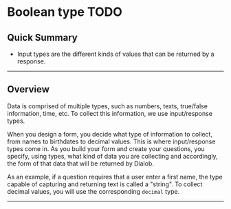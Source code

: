 # Boolean type TODO

## Quick Summary

* Input types are the different kinds of values that can be returned by a response.
 

---

## Overview

Data is comprised of multiple types, such as numbers, texts, true/false information, time, etc.  To collect this information, we use input/response types. 

When you design a form, you decide what type of information to collect, from names to birthdates to decimal values. This is where input/response types come in. As you build your form and create your questions, you specify, using types, what kind of data you are collecting and accordingly, the form of that data that will be returned by Dialob.

As an example, if a question requires that a user enter a first name, the type capable of capturing and returning text is called a "string".  To collect decimal values, you will use the corresponding `decimal` type.

---